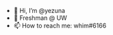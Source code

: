 - 👋 Hi, I’m @yezuna
- 🤖 Freshman @ UW
- 📫 How to reach me: whim#6166

<!---
yezuna/yezuna is a ✨ special ✨ repository because its `README.md` (this file) appears on your GitHub profile.
You can click the Preview link to take a look at your changes.
--->
